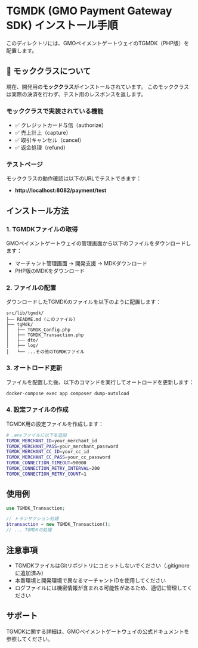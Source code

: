 # TGMDK (GMO Payment Gateway SDK) インストール手順

このディレクトリには、GMOペイメントゲートウェイのTGMDK（PHP版）を配置します。

## 🎉 モッククラスについて

現在、開発用の**モッククラス**がインストールされています。
このモッククラスは実際の決済を行わず、テスト用のレスポンスを返します。

### モッククラスで実装されている機能
- ✅ クレジットカード与信（authorize）
- ✅ 売上計上（capture）
- ✅ 取引キャンセル（cancel）
- ✅ 返金処理（refund）

### テストページ
モッククラスの動作確認は以下のURLでテストできます：
- **http://localhost:8082/payment/test**

## インストール方法

### 1. TGMDKファイルの取得

GMOペイメントゲートウェイの管理画面から以下のファイルをダウンロードします：

- マーチャント管理画面 → 開発支援 → MDKダウンロード
- PHP版のMDKをダウンロード

### 2. ファイルの配置

ダウンロードしたTGMDKのファイルを以下のように配置します：

```
src/lib/tgmdk/
├── README.md (このファイル)
├── tgMdk/
│   ├── TGMDK_Config.php
│   ├── TGMDK_Transaction.php
│   ├── dto/
│   ├── log/
│   └── ...その他のTGMDKファイル
```

### 3. オートロード更新

ファイルを配置した後、以下のコマンドを実行してオートロードを更新します：

```bash
docker-compose exec app composer dump-autoload
```

### 4. 設定ファイルの作成

TGMDK用の設定ファイルを作成します：

```bash
# .envファイルに以下を追加
TGMDK_MERCHANT_ID=your_merchant_id
TGMDK_MERCHANT_PASS=your_merchant_password
TGMDK_MERCHANT_CC_ID=your_cc_id
TGMDK_MERCHANT_CC_PASS=your_cc_password
TGMDK_CONNECTION_TIMEOUT=90000
TGMDK_CONNECTION_RETRY_INTERVAL=200
TGMDK_CONNECTION_RETRY_COUNT=1
```

## 使用例

```php
use TGMDK_Transaction;

// トランザクション処理
$transaction = new TGMDK_Transaction();
// ... TGMDKの処理
```

## 注意事項

- TGMDKファイルはGitリポジトリにコミットしないでください（.gitignoreに追加済み）
- 本番環境と開発環境で異なるマーチャントIDを使用してください
- ログファイルには機密情報が含まれる可能性があるため、適切に管理してください

## サポート

TGMDKに関する詳細は、GMOペイメントゲートウェイの公式ドキュメントを参照してください。

